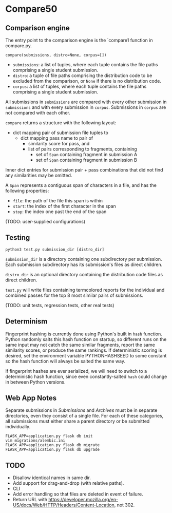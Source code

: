 # Compare50

## Comparison engine
The entry point to the comparison engine is the `compare1 function in
compare.py.

`compare(submissions, distro=None, corpus=[])`

- `submissions`: a list of tuples, where each tuple contains the file
  paths comprising a single student submission.
- `distro`: a tuple of file paths comprising the distribution code to
  be excluded from the comparison, or `None` if there is no
  distribution code.
- `corpus`: a list of tuples, where each tuple contains the file paths
  comprising a single student submission.

All submissions in `submissions` are compared with every other
submission in `submissions` and with every submission in
`corpus`. Submissions in `corpus` are not compared with each other.

`compare` returns a structure with the following layout:

- dict mapping pair of submission file tuples to
  - dict mapping pass name to pair of
    - similarity score for pass, and
    - list of pairs corresponding to fragments, containing
      - set of `Span` containing fragment in submission A
      - set of `Span` containing fragment in submission B

Inner dict entries for submission pair + pass combinations that did
not find any similarities may be omitted.

A `Span` represents a contiguous span of characters in a file, and has
the following properties:
- `file`: the path of the file this span is within
- `start`: the index of the first character in the span
- `stop`: the index one past the end of the span

(TODO: user-supplied configurations)

## Testing

`python3 test.py submission_dir [distro_dir]`

`submission_dir` is a directory containing one subdirectory per
submission. Each submission subdirectory has its submission's files as
direct children.

`distro_dir` is an optional directory containing the distribution code
files as direct children.

`test.py` will write files containing termcolored reports for the
individual and combined passes for the top 8 most similar pairs of
submissions.

(TODO: unit tests, regression tests, other real tests)

## Determinism
Fingerprint hashing is currently done using Python's built in `hash`
function. Python randomly salts this hash function on startup, so
different runs on the same input may not catch the same similar
fragments, report the same similarity scores, or produce the same
rankings. If deterministic scoring is desired, set the environment
variable PYTHONHASHSEED to some constant so the hash function will
always be salted the same way.

If fingerprint hashes are ever serialized, we will need to switch to a
deterministic hash function, since even constantly-salted `hash` could
change in between Python versions.

## Web App Notes
Separate submissions in *Submissions* and *Archives* must be in
separate directories, even they consist of a single file. For each of
these categories, all submissions must either share a parent directory
or be submitted individually.

```
FLASK_APP=application.py flask db init
vim migrations/alembic.ini 
FLASK_APP=application.py flask db migrate
FLASK_APP=application.py flask db upgrade
```

## TODO

* Disallow identical names in same dir.
* Add support for drag-and-drop (with relative paths).
* CLI
* Add error handling so that files are deleted in event of failure.
* Return URL with https://developer.mozilla.org/en-US/docs/Web/HTTP/Headers/Content-Location, not 302.
